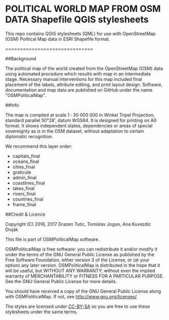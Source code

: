 POLITICAL WORLD MAP FROM OSM DATA Shapefile QGIS stylesheets
==============================

This repo contains QGIS stylesheets (QML) for use with OpenStreetMap (OSM) Political Map data in ESRI Shapefile format. 

==============================

##Background

The political map of the world created from the OpenStreetMap (OSM) data using automated procedure which results with map in an intermediate stage. Necessary manual interventions for this map included final placement of the labels, attribute editing, and print layout design. Software, documentation and map data are published on GitHub under the name "OSMPoliticalMap".

##Info

The map is compiled at scale 1 : 30 000 000 in Winkel Tripel Projection, standard parallel 50°28', datum WGS84. 
It is designed for printing on A0 format. 
It shows independent states, dependencies or areas of special sovereignty as is in the OSM dataset, without adaptation to certain diplomatic recognition. 

We recommend this layer order:
- capitals_final
- oceans_final
- cities_final
- graticule
- admin_final
- coastlines_final
- lakes_final
- rivers_final
- countries_final
- frame_final


##Credit & Licence

Copyright (C) 2016, 2017 Drazen Tutic, Tomislav Jogun, Ana Kuvezdic Divjak

This file is part of OSMPoliticalMap software.

OSMPoliticalMap is free software: you can redistribute it and/or modify it under the terms of the GNU General Public License as published by the Free Software Foundation, either version 3 of the License, or (at your option) any later version.
OSMPoliticalMap is distributed in the hope that it will be useful, but WITHOUT ANY WARRANTY; without even the implied warranty of MERCHANTABILITY or FITNESS FOR A PARTICULAR PURPOSE.  
See the GNU General Public License for more details.

You should have received a copy of the GNU General Public License along with OSMPoliticalMap.  If not, see <http://www.gnu.org/licenses/>.

The styles are licensed under [CC-BY-SA](http://creativecommons.org/licenses/by-sa/3.0/) so you are free to use these stylesheets under the same terms.